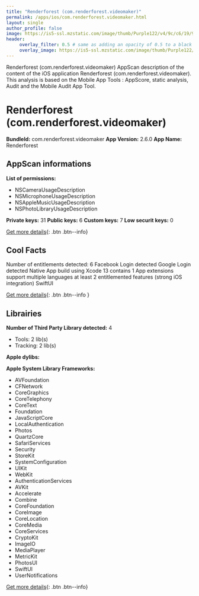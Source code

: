 ```yaml
---
title: "Renderforest (com.renderforest.videomaker)"
permalink: /apps/ios/com.renderforest.videomaker.html
layout: single
author_profile: false
image: https://is5-ssl.mzstatic.com/image/thumb/Purple122/v4/9c/c6/19/9cc6190c-5816-004f-a159-378e26a580e2/AppIcon-0-0-1x_U007emarketing-0-7-0-0-85-220.png/512x512bb.jpg
header: 
     overlay_filter: 0.5 # same as adding an opacity of 0.5 to a black background
     overlay_image: https://is5-ssl.mzstatic.com/image/thumb/Purple122/v4/9c/c6/19/9cc6190c-5816-004f-a159-378e26a580e2/AppIcon-0-0-1x_U007emarketing-0-7-0-0-85-220.png/512x512bb.jpg
---
```

Renderforest (com.renderforest.videomaker) AppScan description of the content of the iOS application Renderforest (com.renderforest.videomaker). This analysis is based on the Mobile App Tools : AppScore, static analysis, Audit and the Mobile Audit App Tool.

# Renderforest (com.renderforest.videomaker)

**BundleId:** com.renderforest.videomaker
**App Version:** 2.6.0
**App Name:** Renderforest


## AppScan informations 

**List of permissions:** 
- NSCameraUsageDescription
- NSMicrophoneUsageDescription
- NSAppleMusicUsageDescription
- NSPhotoLibraryUsageDescription
  
  
**Private keys:** 31
**Public keys:** 6
**Custom keys:** 7
**Low securit keys:** 0
  
[Get more details](/pricing.html){: .btn .btn--info}

## Cool Facts

Number of entitlements detected: 6
Facebook Login detected
Google Login detected
Native App
build using Xcode 13
contains 1 App extensions
support multiple languages
at least 2 entitlemented features (strong iOS integration)
SwiftUI
  
[Get more details](/pricing.html){: .btn .btn--info }

## Librairies 
**Number of Third Party Library detected:** 4
- Tools: 2 lib(s)
- Tracking: 2 lib(s)


**Apple dylibs:**


**Apple System Library Frameworks:**
- AVFoundation
- CFNetwork
- CoreGraphics
- CoreTelephony
- CoreText
- Foundation
- JavaScriptCore
- LocalAuthentication
- Photos
- QuartzCore
- SafariServices
- Security
- StoreKit
- SystemConfiguration
- UIKit
- WebKit
- AuthenticationServices
- AVKit
- Accelerate
- Combine
- CoreFoundation
- CoreImage
- CoreLocation
- CoreMedia
- CoreServices
- CryptoKit
- ImageIO
- MediaPlayer
- MetricKit
- PhotosUI
- SwiftUI
- UserNotifications


  
[Get more details](/pricing.html){: .btn .btn--info}

